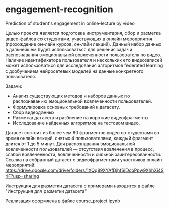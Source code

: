 # engagement-recognition
Prediction of student's engagement in online-lecture by video

Целью проекта является подготовка инструментария, сбор и разметка видео-файлов со студентами, участвующих в онлайн мероприятия (прохождение он-лайн курсов, он-лайн лекций). Данный набор данных в дальнейшем будет использоваться для решения задачи распознавания эмоциональной вовлеченности пользователя по видео. Наличие идентификатора пользователя и нескольких его видеозаписей может использоваться для исследования алгоритмов federated learning с дообучением нейросетевых моделей на данные конкретного пользователя.

Задачи:
- Анализ существующих методов и наборов данных по распознаванию эмоциональной вовлеченности пользователей. 
- Формулировка основных требований к датасету.
- Сбор видеоданных
- Разметка датасета и разбиение на короткие видеофрагменты
- Исследование найденных алгоритмов на тестовом видео.

Датасет состоит из более чем 60 фрагментов видео со студентами во время онлайн лекций, снятых 4 пользователями, каждый фрагмент длится от 1 до 5 минут. Для распознавания эмоциональной вовлеченности пользователей — отсутствия вовлечения в процесс, слабой вовлеченности, вовлеченности и сильной заинтересованности. Ссылка на собранный  датасет с видеофрагментами участников онлайн мероприятий: https://drive.google.com/drive/folders/1XQq89XYAfDjhfSjDcbPpw9XhhXi4SrlF?usp=sharing

Инструкция для разметки датасета с примерами находится в файле "Инструкция для разметки датасета"

Реализация оформлена в файле course_project.ipynb
